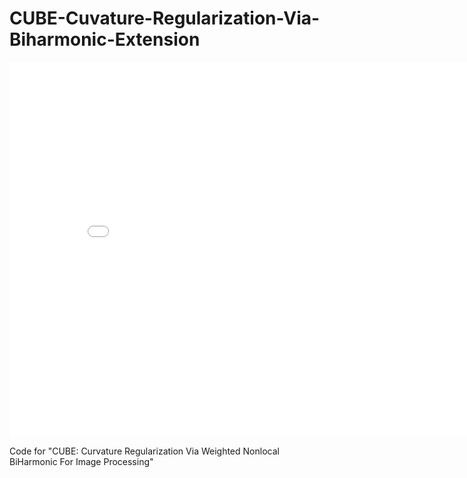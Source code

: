 # CUBE-Cuvature-Regularization-Via-Biharmonic-Extension

<center><embed src="CUBELOGO.pdf" width="850" height="600"></center>

Code for "CUBE: Curvature Regularization Via Weighted Nonlocal BiHarmonic For Image Processing"
